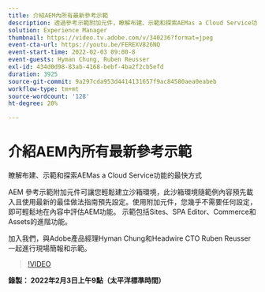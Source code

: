 ```yaml
---
title: 介紹AEM內所有最新參考示範
description: 透過參考示範附加元件，瞭解布建、示範和探索AEMas a Cloud Service功能的最快方式。
solution: Experience Manager
thumbnail: https://video.tv.adobe.com/v/340236?format=jpeg
event-cta-url: https://youtu.be/FEREXV826NQ
event-start-time: 2022-02-03 09:00-8
event-guests: Hyman Chung, Ruben Reusser
exl-id: 434d0d98-83ab-4168-bebf-4ba2f2cb5efd
duration: 3925
source-git-commit: 9a297cda953d4414131657f9ac84580aea0eabeb
workflow-type: tm+mt
source-wordcount: '128'
ht-degree: 20%

---
```


# 介紹AEM內所有最新參考示範

瞭解布建、示範和探索AEMas a Cloud Service功能的最快方式

AEM 參考示範附加元件可讓您輕鬆建立沙箱環境，此沙箱環境隨範例內容預先載入且使用最新的最佳做法指南預先設定。使用附加元件，您幾乎不需要任何設定，即可輕鬆地在內容中評估AEM功能。 示範包括Sites、SPA Editor、Commerce和Assets的進階功能。

加入我們，與Adobe產品經理Hyman Chung和Headwire CTO Ruben Reusser一起進行現場簡報和示範。

>[!VIDEO](https://video.tv.adobe.com/v/340236/?quality=12&learn=on)

**錄製： 2022年2月3日上午9點（太平洋標準時間）**

